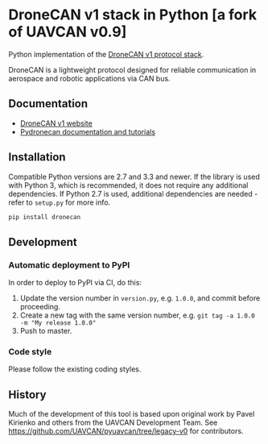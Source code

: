 DroneCAN v1 stack in Python  [a fork of UAVCAN v0.9]
==========================


Python implementation of the [DroneCAN v1 protocol stack](http://dronecan.github.io).

DroneCAN is a lightweight protocol designed for reliable communication in aerospace and robotic applications via CAN bus.

## Documentation

* [DroneCAN v1 website](http://dronecan.github.io)
* [Pydronecan documentation and tutorials](http://dronecan.org/Implementations/Pydronecan/)

## Installation

Compatible Python versions are 2.7 and 3.3 and newer.
If the library is used with Python 3, which is recommended, it does not require any additional dependencies.
If Python 2.7 is used, additional dependencies are needed - refer to `setup.py` for more info.

```bash
pip install dronecan
```

## Development

### Automatic deployment to PyPI

In order to deploy to PyPI via CI, do this:

1. Update the version number in `version.py`, e.g. `1.0.0`, and commit before proceeding.
2. Create a new tag with the same version number, e.g. `git tag -a 1.0.0 -m "My release 1.0.0"`
3. Push to master.

### Code style

Please follow the existing coding styles.

## History

Much of the development of this tool is based upon original work by
Pavel Kirienko and others from the UAVCAN Development Team. See
https://github.com/UAVCAN/pyuavcan/tree/legacy-v0 for contributors.
